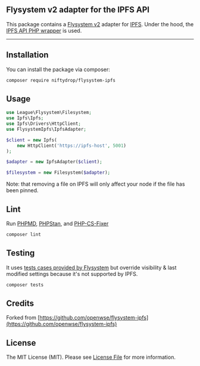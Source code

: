 ## Flysystem v2 adapter for the IPFS API

This package contains a [Flysystem v2](https://flysystem.thephpleague.com/) adapter for [IPFS](https://ipfs.io/). Under the hood, the [IPFS API PHP wrapper](https://github.com/openwse/ipfs-api) is used.

---

## Installation

You can install the package via composer:

```bash
composer require niftydrop/flysystem-ipfs
```

## Usage

```php
use League\Flysystem\Filesystem;
use Ipfs\Ipfs;
use Ipfs\Drivers\HttpClient;
use FlysystemIpfs\IpfsAdapter;

$client = new Ipfs(
    new HttpClient('https://ipfs-host', 5001)
);

$adapter = new IpfsAdapter($client);

$filesystem = new Filesystem($adapter);
```

Note: that removing a file on IPFS will only affect your node if the file has been pinned.

## Lint

Run [PHPMD](https://phpmd.org/), [PHPStan](https://phpstan.org/), and [PHP-CS-Fixer](https://github.com/FriendsOfPhp/PHP-CS-Fixer)

```bash
composer lint
```

## Testing

It uses [tests cases provided by Flysystem](https://flysystem.thephpleague.com/v2/docs/advanced/creating-an-adapter/) but override visibility & last modified settings because it's not supported by IPFS.

```bash
composer tests
```

## Credits

Forked from [https://github.com/openwse/flysystem-ipfs](https://github.com/openwse/flysystem-ipfs)

## License

The MIT License (MIT). Please see [License File](LICENSE.md) for more information.
